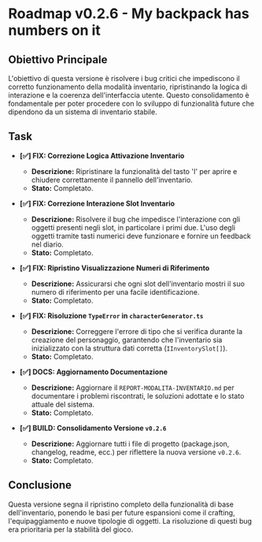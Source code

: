 # Roadmap v0.2.6 - My backpack has numbers on it

## Obiettivo Principale

L'obiettivo di questa versione è risolvere i bug critici che impediscono il corretto funzionamento della modalità inventario, ripristinando la logica di interazione e la coerenza dell'interfaccia utente. Questo consolidamento è fondamentale per poter procedere con lo sviluppo di funzionalità future che dipendono da un sistema di inventario stabile.

## Task

- **[✅] FIX: Correzione Logica Attivazione Inventario**
  - **Descrizione:** Ripristinare la funzionalità del tasto 'I' per aprire e chiudere correttamente il pannello dell'inventario.
  - **Stato:** Completato.

- **[✅] FIX: Correzione Interazione Slot Inventario**
  - **Descrizione:** Risolvere il bug che impedisce l'interazione con gli oggetti presenti negli slot, in particolare i primi due. L'uso degli oggetti tramite tasti numerici deve funzionare e fornire un feedback nel diario.
  - **Stato:** Completato.

- **[✅] FIX: Ripristino Visualizzazione Numeri di Riferimento**
  - **Descrizione:** Assicurarsi che ogni slot dell'inventario mostri il suo numero di riferimento per una facile identificazione.
  - **Stato:** Completato.

- **[✅] FIX: Risoluzione `TypeError` in `characterGenerator.ts`**
  - **Descrizione:** Correggere l'errore di tipo che si verifica durante la creazione del personaggio, garantendo che l'inventario sia inizializzato con la struttura dati corretta (`IInventorySlot[]`).
  - **Stato:** Completato.

- **[✅] DOCS: Aggiornamento Documentazione**
  - **Descrizione:** Aggiornare il `REPORT-MODALITA-INVENTARIO.md` per documentare i problemi riscontrati, le soluzioni adottate e lo stato attuale del sistema.
  - **Stato:** Completato.

- **[✅] BUILD: Consolidamento Versione `v0.2.6`**
  - **Descrizione:** Aggiornare tutti i file di progetto (package.json, changelog, readme, ecc.) per riflettere la nuova versione `v0.2.6`.
  - **Stato:** Completato.

## Conclusione

Questa versione segna il ripristino completo della funzionalità di base dell'inventario, ponendo le basi per future espansioni come il crafting, l'equipaggiamento e nuove tipologie di oggetti. La risoluzione di questi bug era prioritaria per la stabilità del gioco.